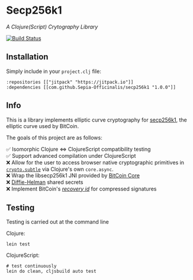 # Secp256k1
*A Clojure(Script) Crytography Library*

[![Build Status](https://travis-ci.org/Sepia-Officinalis/secp256k1.svg)](https://travis-ci.org/Sepia-Officinalis/secp256k1)

## Installation

Simply include in your `project.clj` file:

```
:repositories [["jitpack" "https://jitpack.io"]]
:dependencies [[com.github.Sepia-Officinalis/secp256k1 "1.0.0"]]
```

## Info

This is a library implements elliptic curve cryptography for [secp256k1](https://en.bitcoin.it/wiki/Secp256k1), the elliptic curve used by BitCoin.

The goals of this project are as follows:

✅ Isomorphic Clojure ⇔ ClojureScript compatibility testing<br/>
✅ Support advanced compilation under ClojureScript<br/>
❌ Allow for the user to access browser native cryptographic primitives in [`crypto.subtle`](https://developer.mozilla.org/en-US/docs/Web/API/SubtleCrypto) via Clojure's own `core.async`.<br/>
❌ Wrap the libsecp256k1 JNI provided by [BitCoin Core](https://github.com/bitcoin-core/secp256k1/tree/master/src/java)<br/>
❌ [Diffie-Helman](https://en.wikipedia.org/wiki/Diffie%E2%80%93Hellman_key_exchange) shared secrets<br/>
❌ Implement BitCoin's [_recovery id_](https://github.com/bitcoin-core/secp256k1/blob/269d4227038b188128353235a272a8f030c307b1/include/secp256k1_recovery.h#L28) for compressed signatures<br/>

## Testing

Testing is carried out at the command line

Clojure:

    lein test


ClojureScript:


    # test continuously
    lein do clean, cljsbuild auto test

